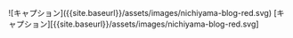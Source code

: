 !\[キャプション\]({{site.baseurl}}/assets/images/nichiyama-blog-red.svg)
\[キャプション\]\[{{site.baseurl}}/assets/images/nichiyama-blog-red.svg\]
